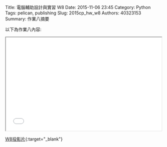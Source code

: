 Title: 電腦輔助設計與實習  W8
Date: 2015-11-06 23:45
Category: Python
Tags: pelican, publishing
Slug: 2015cp_hw_w8
Authors: 40323153
Summary: 作業八摘要

以下為作業八內容:

<iframe src="40323153_cp_w8_p.html" width="500" height="300"></iframe>

[W8投影片](40323153_cp_w8_p.html){:target="_blank"}









